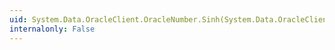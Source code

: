 ```yaml
---
uid: System.Data.OracleClient.OracleNumber.Sinh(System.Data.OracleClient.OracleNumber)
internalonly: False
---
```

